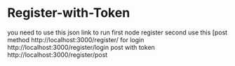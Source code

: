 # Register-with-Token
you need to use this json link to run 
first node register
second use this [post method http://localhost:3000/register/
for login http://localhost:3000/register/login
post with token http://localhost:3000/register/post
